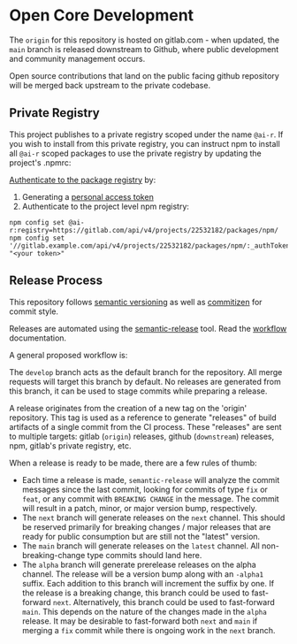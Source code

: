 # Open Core Development

The `origin` for this repository is hosted on gitlab.com - when updated,
the `main` branch is released downstream to Github, where public
development and community management occurs.

Open source contributions that land on the public facing github
repository will be merged back upstream to the private codebase.

## Private Registry

This project publishes to a private registry scoped under the name
`@ai-r`. If you wish to install from this private registry, you can
instruct npm to install all `@ai-r` scoped packages to use the private
registry by updating the project's .npmrc:

[Authenticate to the package registry](https://docs.gitlab.com/ee/user/packages/npm_registry/)
by:

1. Generating a
   [personal access token](https://docs.gitlab.com/ee/user/packages/npm_registry/#authenticate-to-the-package-registry)
2. Authenticate to the project level npm registry:

```shell script
npm config set @ai-r:registry=https://gitlab.com/api/v4/projects/22532182/packages/npm/
npm config set '//gitlab.example.com/api/v4/projects/22532182/packages/npm/:_authToken' "<your token>"
```

## Release Process

This repository follows [semantic versioning][semver.org] as well as
[commitizen][commitizen] for commit style.

Releases are automated using the [semantic-release][semantic-release]
tool. Read the [workflow][semantic-release-workflow] documentation.

A general proposed workflow is:

The `develop` branch acts as the default branch for the repository. All
merge requests will target this branch by default. No releases are
generated from this branch, it can be used to stage commits while
preparing a release.

A release originates from the creation of a new tag on the 'origin'
repository. This tag is used as a reference to generate "releases" of
build artifacts of a single commit from the CI process. These "releases"
are sent to multiple targets: gitlab (`origin`) releases, github
(`downstream`) releases, npm, gitlab's private registry, etc.

When a release is ready to be made, there are a few rules of thumb:

- Each time a release is made, `semantic-release` will analyze the
  commit messages since the last commit, looking for commits of type
  `fix` or `feat`, or any commit with `BREAKING CHANGE` in the message.
  The commit will result in a patch, minor, or major version bump,
  respectively.
- The `next` branch will generate releases on the `next` channel. This
  should be reserved primarily for breaking changes / major releases
  that are ready for public consumption but are still not the "latest"
  version.
- The `main` branch will generate releases on the `latest` channel. All
  non-breaking-change type commits should land here.
- The `alpha` branch will generate prerelease releases on the alpha
  channel. The release will be a version bump along with an `-alpha1`
  suffix. Each addition to this branch will increment the suffix by one.
  If the release is a breaking change, this branch could be used to
  fast-forward `next`. Alternatively, this branch could be used to
  fast-forward `main`. This depends on the nature of the changes made in
  the `alpha` release. It may be desirable to fast-forward both `next`
  and `main` if merging a `fix` commit while there is ongoing work in
  the `next` branch.

[commitizen]: https://commitizen-tools.github.io/commitizen/
[semantic-release-workflow]: https://github.com/semantic-release/semantic-release/blob/master/docs/usage/workflow-configuration.md
[semantic-release]: https://github.com/semantic-release/semantic-release
[semver.org]: https://semver.org
